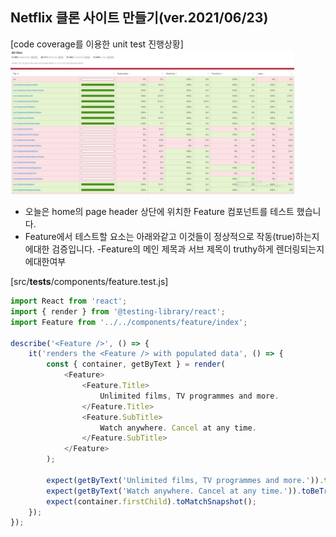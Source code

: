 ## Netflix 클론 사이트 만들기(ver.2021/06/23)

[code coverage를 이용한 unit test 진행상황]
<img src="public/images/misc/react_netflix_20210623.jpg" width="90%" height="80%" alt="react_netflix"></img>

* 오늘은 home의 page header 상단에 위치한 Feature 컴포넌트를 테스트 했습니다.
* Feature에서 테스트할 요소는 아래와같고 이것들이 정상적으로 작동(true)하는지에대한 검증입니다.
-Feature의 메인 제목과 서브 제목이 truthy하게 렌더링되는지에대한여부

[src/__tests__/components/feature.test.js]
```javascript
import React from 'react';
import { render } from '@testing-library/react';
import Feature from '../../components/feature/index';

describe('<Feature />', () => {
    it('renders the <Feature /> with populated data', () => {
        const { container, getByText } = render(
            <Feature>
                <Feature.Title>
                    Unlimited films, TV programmes and more.
                </Feature.Title>
                <Feature.SubTitle>
                    Watch anywhere. Cancel at any time.
                </Feature.SubTitle>
            </Feature>
        );

        expect(getByText('Unlimited films, TV programmes and more.')).toBeTruthy();
        expect(getByText('Watch anywhere. Cancel at any time.')).toBeTruthy();
        expect(container.firstChild).toMatchSnapshot();
    });
});
```